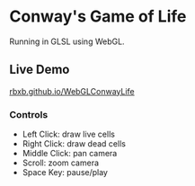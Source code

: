 # Conway's Game of Life

Running in GLSL using WebGL.

## Live Demo

[rbxb.github.io/WebGLConwayLife](https://rbxb.github.io/WebGLConwayLife/)

### Controls

- Left Click: draw live cells
- Right Click: draw dead cells
- Middle Click: pan camera
- Scroll: zoom camera
- Space Key: pause/play
